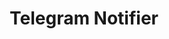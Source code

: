 ---
title: 'Telegram Notifier'
description: 'Jellyfin media server plugin to easily send notifications on Telegram. Made in C# using the Dotnet framework.'
image: '/Portfolio/images/telegram_notifier.png'
link: 'https://github.com/RomainPierre7/jellyfin-plugin-TelegramNotifier'
tags: ["Jellyfin", "Plugin", "C#", "Dotnet", "Telegram"]
---